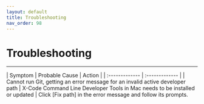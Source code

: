 ```yaml
---
layout: default
title: Troubleshooting
nav_order: 98
---
```


# Troubleshooting 

---

| Symptom  | Probable Cause | Action |
| :------------- | :------------- |
| Cannot run Git, getting an error message for an invalid active developer path | X-Code Command Line Developer Tools in Mac needs to be installed or updated | Click \[Fix path\] in the error message and follow its prompts. 